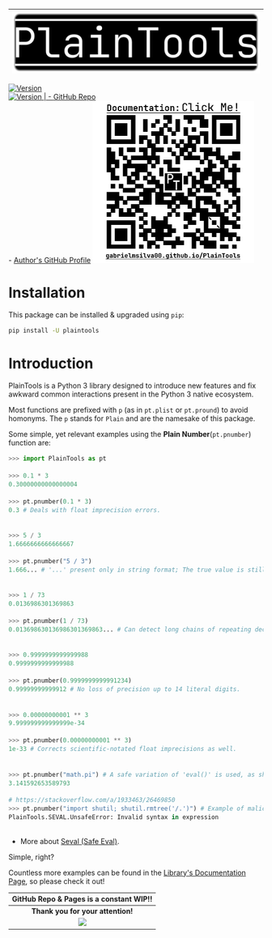 |![Image](https://raw.githubusercontent.com/gabrielmsilva00/PlainTools/refs/heads/main/imgs/pthead.png)
|:--:|
<a href=https://pypi.org/project/PlainTools><img src="https://img.shields.io/pypi/v/plaintools.svg?logo=pypi" alt="Version" width=256 > <br/> <a href=https://github.com/gabrielmsilva00/PlainTools/releases><img src="https://img.shields.io/pypi/dm/plaintools?logo=pypi" alt="Version" width=256 >
| - [GitHub Repo](https://github.com/gabrielmsilva00/PlainTools) <br/> - [Author's GitHub Profile](https://github.com/gabrielmsilva00)
[<img src=https://raw.githubusercontent.com/gabrielmsilva00/PlainTools/refs/heads/main/imgs/ptqrdoc.png?>](https://gabrielmsilva00.github.io/PlainTools)

# Installation

This package can be installed & upgraded using `pip`:

```sh
pip install -U plaintools
```

# Introduction

PlainTools is a Python 3 library designed to introduce new features and 
fix awkward common interactions present in the Python 3 native ecosystem.

Most functions are prefixed with `p` (as in `pt.plist` or `pt.pround`) 
to avoid homonyms. The `p` stands for `Plain` and are the namesake of this package.

Some simple, yet relevant examples using the **Plain Number**(`pt.pnumber`) function are:

```python
>>> import PlainTools as pt

>>> 0.1 * 3
0.30000000000000004

>>> pt.pnumber(0.1 * 3)
0.3 # Deals with float imprecision errors.
؜

>>> 5 / 3
1.6666666666666667

>>> pt.pnumber("5 / 3")
1.666... # '...' present only in string format; The true value is still float(5/3).
؜

>>> 1 / 73
0.0136986301369863

>>> pt.pnumber(1 / 73)
0.013698630136986301369863... # Can detect long chains of repeating decimals!
؜

>>> 0.9999999999999988
0.9999999999999988

>>> pt.pnumber(0.9999999999991234)
0.99999999999912 # No loss of precision up to 14 literal digits.
؜

>>> 0.00000000001 ** 3
9.999999999999999e-34

>>> pt.pnumber(0.00000000001 ** 3)
1e-33 # Corrects scientific-notated float imprecisions as well.
؜

>>> pt.pnumber("math.pi") # A safe variation of 'eval()' is used, as shown below!
3.141592653589793

# https://stackoverflow.com/a/1933463/26469850
>>> pt.pnumber("import shutil; shutil.rmtree('/.')") # Example of malicious use.
PlainTools.SEVAL.UnsafeError: Invalid syntax in expression
؜
```

- More about [Seval (Safe Eval)](https://gabrielmsilva00.github.io/PlainTools/#pt.SEVAL).

Simple, right?

Countless more examples can be found in the [Library's Documentation Page](https://gabrielmsilva00.github.io/PlainTools), so please check it out!

| **GitHub Repo & Pages is a constant WIP!!** |
|:--:|
| **Thank you for your attention!** |
| <img src="https://img.shields.io/badge/License-Apache%202.0-blue.svg" width=256>